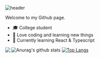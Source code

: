 ![header](https://capsule-render.vercel.app/api?type=cylinder&color=ED872D&height=150&section=header&text=hey,%20i%27m%20Serhat!&fontSize=70&fontColor=000000&animation=twinkling)

Welcome to my Github page.

- :mortar_board: College student
- :orange_book: Love coding and learning new things
- 🌱 Currently learning React & Typescript

![Anurag's github stats](https://github-readme-stats.vercel.app/api?username=SerhatG35&theme=maroongold&show_icons=true)
[![Top Langs](https://github-readme-stats.vercel.app/api/top-langs/?username=SerhatG35&layout=compact&theme=maroongold)](https://github.com/SerhatG35/github-readme-stats)
<a  href ="https://www.codewars.com/users/SerhatG"><img align="left" src="https://www.codewars.com/users/SerhatG/badges/micro"><a/>
